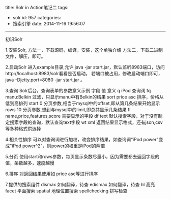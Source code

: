 title: Solr in Action笔记二
tags:
  - solr
id: 957
categories:
  - 搜索引擎
date: 2014-11-16 19:56:07
---

初识Solr

1.安装Solr,
方法一，下载源码，编译，安装，这个单独介绍
方法二，下载二进制文件，解压，即可。

2.启动Solr
进入example目录,允许 java -jar start.jar，默认监听8983端口，访问http://localhost:8983/solr看看是否启动。
若端口被占用，修改启动端口即可，java -Djetty.port=8080 -jar start.jar 。

3.查询
Solr后台，查询表单的参数意义示例
字段 值 意义
q iPod 查询词
fq manu:Belkin 过滤，只显示manu中有Belkin的结果
sort price asc 排序，价格从低到高排列
start 0 分页参数,相当于mysql中的offset,即从第几条结果开始显示
rows 10 分页参数,想到与mysql中的limit,即总共显示几条结果
fl name,price,features,score 需要显示的字段
df text 默认搜索字段，对于没有制定搜索字段的查询，默认查询text字段
wt xml 返回结果显示格式，还有json,csv等多种格式供选择

4.相关性排序
可以对查询词进行加权，改变排序结果，如查询词“iPod power"变成"iPod power^2"，则power的权重是iPod的两倍

5.分页
使用start和rows参数，每页显示条数尽量小，因为需要都去返回字段的值，条数越多，速度越慢

6.排序
对返回结果使用如 price asc等进行排序

7.提供的搜索组件
dismax 如何翻译，待查
edismax 如何翻译，待查
hl 高亮
facet 平面搜索
spatial 地理位置搜索
spellchecking 拼写检查